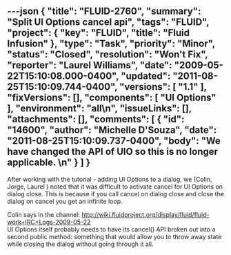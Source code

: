 ---json
{
  "title": "FLUID-2760",
  "summary": "Split UI Options cancel api",
  "tags": "FLUID",
  "project": {
    "key": "FLUID",
    "title": "Fluid Infusion"
  },
  "type": "Task",
  "priority": "Minor",
  "status": "Closed",
  "resolution": "Won't Fix",
  "reporter": "Laurel Williams",
  "date": "2009-05-22T15:10:08.000-0400",
  "updated": "2011-08-25T15:10:09.744-0400",
  "versions": [
    "1.1"
  ],
  "fixVersions": [],
  "components": [
    "UI Options"
  ],
  "environment": "all\n",
  "issueLinks": [],
  "attachments": [],
  "comments": [
    {
      "id": "14600",
      "author": "Michelle D'Souza",
      "date": "2011-08-25T15:10:09.737-0400",
      "body": "We have changed the API of UIO so this is no longer applicable.&#x20;\n"
    }
  ]
}
---
After working with the tutorial - adding UI Options to a dialog, we (Colin, Jorge, Laurel ) noted that it was difficult to activate cancel for UI Options on dialog close. This is because if you call cancel on dialog close and close the dialog on cancel you get an infinite loop.

Colin says in the channel: <http://wiki.fluidproject.org/display/fluid/fluid-work+IRC+Logs-2009-05-22>\
UI Options itself probably needs to have its cancel() API broken out into a second public method: something that would allow you to throw away state while closing the dialog without going through it all.

        